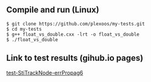 
Compile and run (Linux)
-----------------------

    $ git clone https://github.com/plexoos/my-tests.git
    $ cd my-tests
    $ g++ float_vs_double.cxx -lrt -o float_vs_double
    $ ./float_vs_double


Link to test results (gihub.io pages)
-------------------------------------

[test-StiTrackNode-errPropag6](https://plexoos.github.io/my-tests/test-StiTrackNode-errPropag6/)
